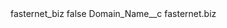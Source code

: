 <?xml version="1.0" encoding="UTF-8"?>
<CustomMetadata xmlns="http://soap.sforce.com/2006/04/metadata" xmlns:xsi="http://www.w3.org/2001/XMLSchema-instance" xmlns:xsd="http://www.w3.org/2001/XMLSchema">
    <label>fasternet_biz</label>
    <protected>false</protected>
    <values>
        <field>Domain_Name__c</field>
        <value xsi:type="xsd:string">fasternet.biz</value>
    </values>
</CustomMetadata>
